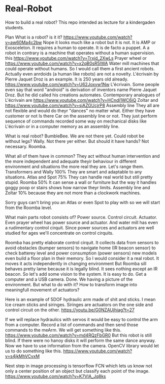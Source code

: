 # Real-Robot
How to build a real robot?
This repo intended as lecture for a kindergaden students.

Plan
 What is a robot?
 is it it? https://www.youtube.com/watch?v=aw60Ma4c2bw
 Nope it looks much like a robot but it is not. It is AMP or Exosceleton. It requires a human to operate. It is de facto a puppet.
 A a robot in contrary is a machine that operates without a human supervision.
 this https://www.youtube.com/watch?v=Trxjd_2XwLs Prayer wheel
 or https://www.youtube.com/watch?v=x2qB0sR5IWA Water mill
 machines that could operate without humans. So I would call them a first ancient robots. Actually even anrdoids (a human like robots) are not a novelty. L'écrivain by Pierre Jaquet Droz is an example. It is 250 years old already.
 https://www.youtube.com/watch?v=U62Joxvw1Nw   L'écrivain. Some people even say that word "android" is derivation of inventors name Pierre Jaquet Droz. But he did called his creations automates.
 Contemporary analogues of L'écrivain are
 https://www.youtube.com/watch?v=HCndi1WC6iQ Zoltar
and  
 https://www.youtube.com/watch?v=sjAZGUcjrP8 Assembly line
 They all are not flexible and would do theyr "dances" no matter what. Either they have customer or not Is there Car on the assembly line or not. They just perform sequence of commands recorded some way on mechanical disks like L'écrivain or in a computer memory as an assembly line.
 
 What is real robot? BumbleBee. We are not there yet.
 Could robot be without legs? Wally. Not there yer either. But should it have hands? Not necessary. 
 Roomba.
 
 What all of them have in common? They act without human intervention and the more independent and adequate theyir behaviour in different environment and situations the more real they are. Let's range them.
 Transformers and Wally 100% They are smart and adaptable to any situations.
 Atlas and Spot 75% They can handle real world but still pretty stupid.
 Roomba 50% It can sense a wall or furniture but the way it handles goggy poop or stairs shows how narrow theyr limits. 
 Assembly line and Zoltar 10% because they are not more than a clockwork machines.
  
 Sorry guys can't bring you an Atlas or even Spot to play with so we will start from the Roomba level. 
 
 What main parts robot consists of?
 Power source.
 Control circuit.
 Actuator.
 Even prayer wheel has power source and actuator. And water mill has even a rudimentary control cirquit.
 Since power sources and actuators are well studied for ages we'll concentrate on control cirquits.
 
 Roomba has pretty elaborate control cirquit. It collects data from sensors to avoid obstacles (bumper sensors) to navigate home (IR beacon sensor) to check batterey level and power consumption (power sensors) new models even build a floor plan in their memory. So I would consider it a real robot. It moves it acts independently in changing environment But Roomba sill behaves pretty lame because it is legally blind. It sees nothing except an IR beacon.
 So let's add some vision to the system. It is easy to do. Get a computer and a USB camera. Done. We having a picture of the environment. But what to do with it? How to transform image into meaningfull movement of actuators?
 
Here is an example of 5DOF hydraulic arm made of shit and sticks. I mean Ice cream sticks and siringes. Siringes are actuators on the one side and control circuit on the other.
https://youtu.be/G0NZAUjhiag?t=27

If we will replace hydraulics with servos it would be easy to control the arm from a computer.
Record a list of commands and then send those commands to the meArm. We will get something like this.
https://www.youtube.com/watch?v=md4RQzFbGR0
But this robot is still blind. If there were no hanoy disks it will perform the same dance anyway.
Now we have to use information from the camera.
OpenCV library would let us to do something like this.
https://www.youtube.com/watch?v=s4jkMhVCvxM

Next step in image processing is tensorflow FCN which lets us know not only a center position of an object but classify each point
of the image.
https://www.youtube.com/watch?v=K7VlA_Jq8ks


